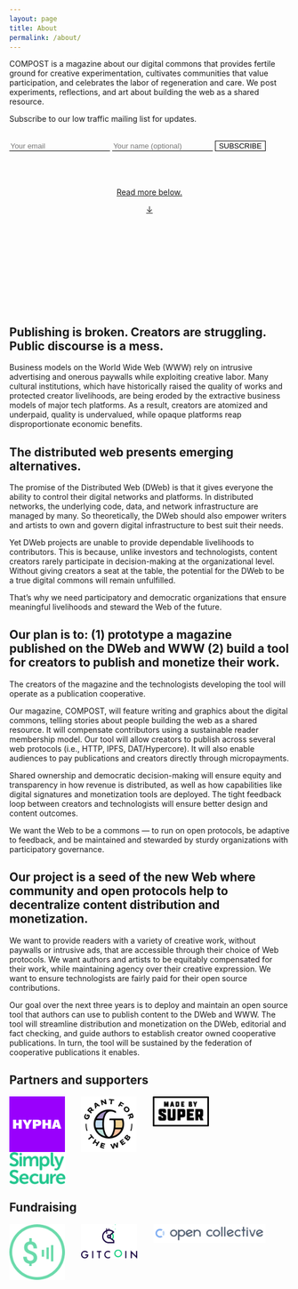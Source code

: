 ```yaml
---
layout: page
title: About
permalink: /about/
---
```


COMPOST is a magazine about our digital commons that provides fertile ground for creative experimentation, cultivates communities that value participation, and celebrates the labor of regeneration and care. We post experiments, reflections, and art about building the web as a shared resource.

Subscribe to our low traffic mailing list for updates.

<br>

<form style="line-height:1;" method="post" action="https://lists.hypha.coop/cgi-bin/mailman/subscribe/compost">
  <input type="email" name="email" value="" placeholder="Your email" style = "border-width: 0; background: transparent; border-radius: 0; outline: 0; border-bottom: 1px solid black;">
  <input type="text" name="fullname" value="" placeholder="Your name (optional)" style = "border-width: 0; background: transparent; border-radius: 0; outline: 0; border-bottom: 1px solid black;">
  <input type="hidden" name="digest" value="1" style = "border-width: 0; background: transparent; border-radius: 0; outline: 0; border-bottom: 1px solid black;">
  <input type="submit" name="email-button" value="SUBSCRIBE" style="border-radius: 0px; border: 1px solid black; cursor: pointer; background-color: rgb(0,0,0,0);">
</form>

<br>
<br>
<br>
<div class="scroll-below" style="text-align:center">
<p><a href="#publishing-is-broken-creators-are-struggling-public-discourse-is-a-mess">Read more below.</a></p>
<a href="#publishing-is-broken-creators-are-struggling-public-discourse-is-a-mess">↓</a>
</div>
<br>
<br>
<br>
<br>
<br>
<br>
<br>
<br>
<br>
<br>

## Publishing is broken. Creators are struggling. Public discourse is a mess.

Business models on the World Wide Web (WWW) rely on intrusive advertising and onerous paywalls while exploiting creative labor. Many cultural institutions, which have historically raised the quality of works and protected creator livelihoods, are being eroded by the extractive business models of major tech platforms. As a result, creators are atomized and underpaid, quality is undervalued, while opaque platforms reap disproportionate economic benefits.

## The distributed web presents emerging alternatives.

The promise of the Distributed Web (DWeb) is that it gives everyone the ability to control their digital networks and platforms. In distributed networks, the underlying code, data, and network infrastructure are managed by many. So theoretically, the DWeb should also empower writers and artists to own and govern digital infrastructure to best suit their needs.

Yet DWeb projects are unable to provide dependable livelihoods to contributors. This is because, unlike investors and technologists, content creators rarely participate in decision-making at the organizational level. Without giving creators a seat at the table, the potential for the DWeb to be a true digital commons will remain unfulfilled.

That’s why we need participatory and democratic organizations that ensure meaningful livelihoods and steward the Web of the future.

## Our plan is to: (1) prototype a magazine published on the DWeb and WWW (2) build a tool for creators to publish and monetize their work.

The creators of the magazine and the technologists developing the tool will operate as a publication cooperative.

Our magazine, COMPOST, will feature writing and graphics about the digital commons, telling stories about people building the web as a shared resource. It will compensate contributors using a sustainable reader membership model. Our tool will allow creators to publish across several web protocols (i.e., HTTP, IPFS, DAT/Hypercore). It will also enable audiences to pay publications and creators directly through micropayments.

Shared ownership and democratic decision-making will ensure equity and transparency in how revenue is distributed, as well as how capabilities like digital signatures and monetization tools are deployed. The tight feedback loop between creators and technologists will ensure better design and content outcomes.

We want the Web to be a commons — to run on open protocols, be adaptive to feedback, and be maintained and stewarded by sturdy organizations with participatory governance.

## Our project is a seed of the new Web where community and open protocols help to decentralize content distribution and monetization.

We want to provide readers with a variety of creative work, without paywalls or intrusive ads, that are accessible through their choice of Web protocols. We want authors and artists to be equitably compensated for their work, while maintaining agency over their creative expression. We want to ensure technologists are fairly paid for their open source contributions.

Our goal over the next three years is to deploy and maintain an open source tool that authors can use to publish content to the DWeb and WWW. The tool will streamline distribution and monetization on the DWeb, editorial and fact checking, and guide authors to establish creator owned cooperative publications. In turn, the tool will be sustained by the federation of cooperative publications it enables.

## Partners and supporters

<a href="https://hypha.coop" target="_blank"><img src="/assets/images/logo-hypha.png" style="vertical-align:top; padding-right:5%; max-width:20%; max-height:100px;"></a>
<a href="https://grantfortheweb.org" target="_blank"><img src="/assets/images/logo-gftw.png" style="vertical-align:top; padding-right:5%; max-width:20%; max-height:100px;"></a>
<a href="https://www.madebysuper.com" target="_blank"><img src="/assets/images/logo-madebysuper.png" style="vertical-align:top; padding-right:5%; max-width:20%; max-height:100px;"></a>
<a href="https://simplysecure.org" target="_blank"><img src="/assets/images/simply-secure-logo_vert.png" style="vertical-align:top; padding-right:5%; max-width:20%; max-height:100px;"></a>

## Fundraising

<a href="https://webmonetization.org" target="_blank"><img src="/assets/images/logo-webmonetization.png" style="vertical-align:top; padding-right:5%; max-width:20%; max-height:100px;"></a>
<a href="https://gitcoin.co/grants/1385/compost" target="_blank"><img src="/assets/images/logo-gitcoin.png" style="vertical-align:top; padding-right:5%; max-width:20%; max-height:100px;"></a>
<a href="https://opencollective.com/compost" target="_blank"><img src="/assets/images/logo-opencollective.png" style="vertical-align:top; padding-right:5%; max-width:40%; max-height:100px;"></a>
